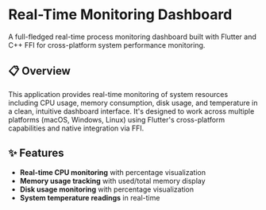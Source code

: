 # Real-Time Monitoring Dashboard

A full-fledged real-time process monitoring dashboard built with Flutter and C++ FFI for cross-platform system performance monitoring.

## 📋 Overview

This application provides real-time monitoring of system resources including CPU usage, memory consumption, disk usage, and temperature in a clean, intuitive dashboard interface. It's designed to work across multiple platforms (macOS, Windows, Linux) using Flutter's cross-platform capabilities and native integration via FFI.

## ✨ Features

- **Real-time CPU monitoring** with percentage visualization
- **Memory usage tracking** with used/total memory display
- **Disk usage monitoring** with percentage visualization
- **System temperature readings** in real-time